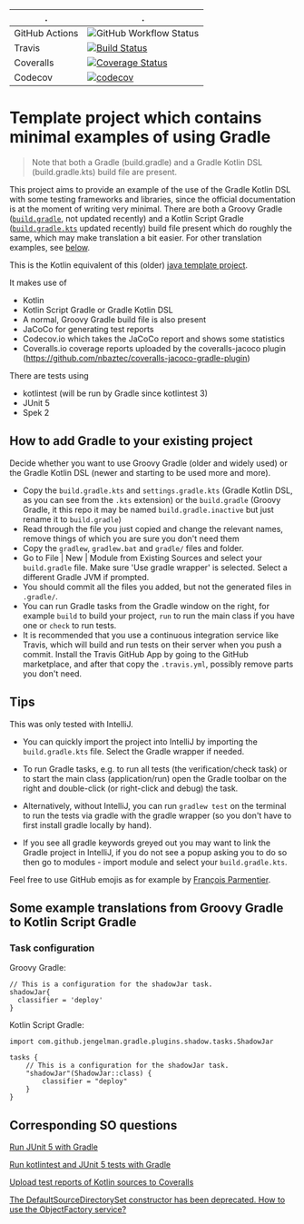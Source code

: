 . | .
 --- | ---
GitHub Actions | ![GitHub Workflow Status](https://github.com/PHPirates/kotlin-template-project/workflows/CI/badge.svg)
Travis | [![Build Status](https://travis-ci.org/PHPirates/kotlin-template-project.svg?branch=master)](https://travis-ci.org/PHPirates/kotlin-template-project)
Coveralls | [![Coverage Status](https://coveralls.io/repos/github/PHPirates/kotlin-template-project/badge.svg?branch=master)](https://coveralls.io/github/PHPirates/kotlin-template-project?branch=master)
Codecov | [![codecov](https://codecov.io/gh/PHPirates/kotlin-template-project/branch/master/graph/badge.svg)](https://codecov.io/gh/PHPirates/kotlin-template-project)

# Template project which contains minimal examples of using Gradle

> Note that both a Gradle (build.gradle) and a Gradle Kotlin DSL (build.gradle.kts) build file are present.

This project aims to provide an example of the use of the Gradle Kotlin DSL with some testing frameworks and libraries, since the official documentation is at the moment of writing very minimal.
There are both a Groovy Gradle ([`build.gradle`](build.gradle.inactive), not updated recently) and a Kotlin Script Gradle ([`build.gradle.kts`](build.gradle.kts) updated recently) build file present which do roughly the same, which may make translation a bit easier.
For other translation examples, see [below](#translations).

This is the Kotlin equivalent of this (older) [java template project](https://github.com/PHPirates/java-template-project).

It makes use of
* Kotlin
* Kotlin Script Gradle or Gradle Kotlin DSL 
* A normal, Groovy Gradle build file is also present
* JaCoCo for generating test reports
* Codecov.io which takes the JaCoCo report and shows some statistics
* Coveralls.io coverage reports uploaded by the coveralls-jacoco plugin (https://github.com/nbaztec/coveralls-jacoco-gradle-plugin)

There are tests using
* kotlintest (will be run by Gradle since kotlintest 3)
* JUnit 5
* Spek 2

## How to add Gradle to your existing project

Decide whether you want to use Groovy Gradle (older and widely used) or the Gradle Kotlin DSL (newer and starting to be used more and more).

* Copy the `build.gradle.kts` and `settings.gradle.kts` (Gradle Kotlin DSL, as you can see from the `.kts` extension) or the `build.gradle` (Groovy Gradle, it this repo it may be named `build.gradle.inactive` but just rename it to `build.gradle`)
* Read through the file you just copied and change the relevant names, remove things of which you are sure you don't need them
* Copy the `gradlew`, `gradlew.bat` and `gradle/` files and folder.
* Go to File | New | Module from Existing Sources and select your `build.gradle` file. Make sure 'Use gradle wrapper' is selected. Select a different Gradle JVM if prompted.
* You should commit all the files you added, but not the generated files in `.gradle/`.
* You can run Gradle tasks from the Gradle window on the right, for example `build` to build your project, `run` to run the main class if you have one or `check` to run tests.
* It is recommended that you use a continuous integration service like Travis, which will build and run tests on their server when you push a commit. Install the Travis GitHub App by going to the GitHub marketplace, and after that copy the `.travis.yml`, possibly remove parts you don't need.

## Tips
This was only tested with IntelliJ.

* You can quickly import the project into IntelliJ by importing the `build.gradle.kts` file. Select the Gradle wrapper if needed.

* To run Gradle tasks, e.g. to run all tests (the verification/check task) or to start the main class (application/run) open the Gradle toolbar on the right and double-click (or right-click and debug) the task.

* Alternatively, without IntelliJ, you can run `gradlew test` on the terminal to run the tests via gradle with the gradle wrapper (so you don't have to first install gradle locally by hand).

* If you see all gradle keywords greyed out you may want to link the Gradle project in IntelliJ, if you do not see a popup asking you to do so then go to modules - import module and select your `build.gradle.kts`.

Feel free to use GitHub emojis as for example by [François Parmentier](https://gist.github.com/parmentf/035de27d6ed1dce0b36a).

## <a name="translations">Some example translations from Groovy Gradle to Kotlin Script Gradle</a>

### Task configuration

Groovy Gradle:
```
// This is a configuration for the shadowJar task.
shadowJar{
  classifier = 'deploy'
}
```

Kotlin Script Gradle:
```
import com.github.jengelman.gradle.plugins.shadow.tasks.ShadowJar

tasks {
    // This is a configuration for the shadowJar task.
    "shadowJar"(ShadowJar::class) {
        classifier = "deploy"
    }
}
```

## Corresponding SO questions
[Run JUnit 5 with Gradle](https://stackoverflow.com/questions/44429751/how-to-use-junit-5-with-gradle)

[Run kotlintest and JUnit 5 tests with Gradle](https://stackoverflow.com/questions/49638462/how-to-run-kotlintest-tests-using-the-gradle-kotlin-dsl)

[Upload test reports of Kotlin sources to Coveralls](https://stackoverflow.com/questions/50903389/how-to-upload-test-reports-of-kotlin-sources-to-coveralls)

[The DefaultSourceDirectorySet constructor has been deprecated. How to use the ObjectFactory service?](https://stackoverflow.com/questions/53461821/the-defaultsourcedirectoryset-constructor-has-been-deprecated-how-to-use-the-ob)
